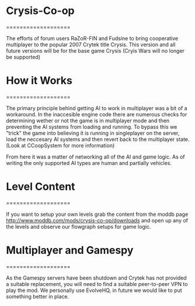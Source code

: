 # Crysis-Co-op
===================

The efforts of forum users RaZoR-FIN and Fudsine to bring cooperative multiplayer to the popular 2007 Crytek title Crysis. This version and all future versions will be for the base game Crysis (Cryis Wars will no longer be supported)

# How it Works
===================

The primary principle behind getting AI to work in multiplayer was a bit of a workaround. In the inaccesible engine code there are numerous checks for determining wether or not the game is in multiplayer mode and then preventing the AI systems from loading and running. To bypass this we "trick" the game into believing it is running in singleplayer on the server, load the neccesary AI systems and then revert back to the multiplayer state. (Look at CCoopSystem for more information)

From here it was a matter of networking all of the AI and game logic. As of writing the only supported AI types are human and partially vehicles.

# Level Content
===================

If you want to setup your own levels grab the content from the moddb page http://www.moddb.com/mods/crysis-co-op/downloads and open up any of the levels and observe our flowgraph setups for game logic.

# Multiplayer and Gamespy
===================

As the Gamespy servers have been shutdown and Crytek has not provided a suitable replacement, you will need to find a suitable peer-to-peer VPN to play the mod. We personally use EvolveHQ, in future we would like to put something better in place.
